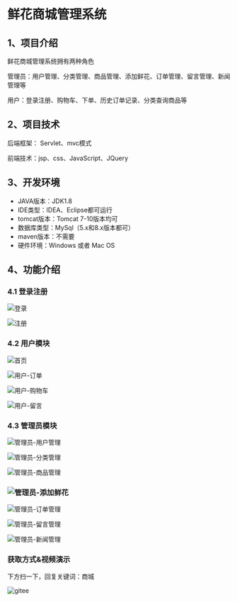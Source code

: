 # 鲜花商城管理系统


## 1、项目介绍

鲜花商城管理系统拥有两种角色

管理员：用户管理、分类管理、商品管理、添加鲜花、订单管理、留言管理、新闻管理等

用户：登录注册、购物车、下单、历史订单记录、分类查询商品等


## 2、项目技术

后端框架： Servlet、mvc模式

前端技术：jsp、css、JavaScript、JQuery

## 3、开发环境

- JAVA版本：JDK1.8
- IDE类型：IDEA、Eclipse都可运行
- tomcat版本：Tomcat 7-10版本均可
- 数据库类型：MySql（5.x和8.x版本都可） 
- maven版本：不需要
- 硬件环境：Windows 或者 Mac OS


## 4、功能介绍

### 4.1 登录注册

![登录](https://project-images-1256969109.cos.ap-chongqing.myqcloud.com/Typora-Images/202208141800856.jpg)

![注册](https://project-images-1256969109.cos.ap-chongqing.myqcloud.com/Typora-Images/202208141800824.jpg)

### 4.2 用户模块

![首页](https://project-images-1256969109.cos.ap-chongqing.myqcloud.com/Typora-Images/202208141801230.jpg)

![用户-订单](https://project-images-1256969109.cos.ap-chongqing.myqcloud.com/Typora-Images/202208141801984.jpg)

![用户-购物车](https://project-images-1256969109.cos.ap-chongqing.myqcloud.com/Typora-Images/202208141801992.jpg)

![用户-留言](https://project-images-1256969109.cos.ap-chongqing.myqcloud.com/Typora-Images/202208141801153.jpg)

### 4.3 管理员模块

![管理员-用户管理](https://project-images-1256969109.cos.ap-chongqing.myqcloud.com/Typora-Images/202208141801338.jpg)

![管理员-分类管理](https://project-images-1256969109.cos.ap-chongqing.myqcloud.com/Typora-Images/202208141801910.jpg)

![管理员-商品管理](https://project-images-1256969109.cos.ap-chongqing.myqcloud.com/Typora-Images/202208141801836.jpg)

### ![管理员-添加鲜花](https://project-images-1256969109.cos.ap-chongqing.myqcloud.com/Typora-Images/202208141801645.jpg)

![管理员-订单管理](https://project-images-1256969109.cos.ap-chongqing.myqcloud.com/Typora-Images/202208141801612.jpg)

![管理员-留言管理](https://project-images-1256969109.cos.ap-chongqing.myqcloud.com/Typora-Images/202208141801793.jpg)

![管理员-新闻管理](https://project-images-1256969109.cos.ap-chongqing.myqcloud.com/Typora-Images/202208141801674.jpg)

### 获取方式&视频演示

下方扫一下，回复关键词：商城

![gitee](https://project-images-1256969109.cos.ap-chongqing.myqcloud.com/Typora-Images/202309291447341.png)
